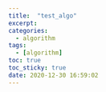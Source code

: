 ```yaml
---
title:  "test_algo"
excerpt: 
categories:
  - algorithm
tags:
  - [algorithm]
toc: true
toc_sticky: true
date: 2020-12-30 16:59:02
---
```

